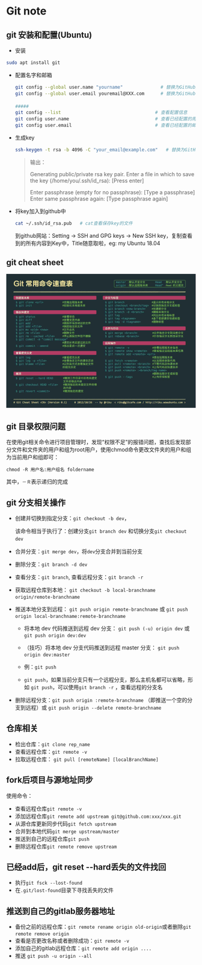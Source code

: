 # Git note

## git 安装和配置(Ubuntu)

* 安装

```bash
sudo apt install git
```

* 配置名字和邮箱

  ```bash
  git config --global user.name "yourname"              # 替换为GitHub用户名
  git config --global user.email youremail@XXX.com      # 替换为GitHub的注册邮箱
  
  #####
  git config --list									  # 查看配置信息
  git config user.name								  # 查看已经配置的用户名
  git config user.email								  # 查看已经配置的邮箱
  ```

* 生成key

  ```bash
  ssh-keygen -t rsa -b 4096 -C "your_email@example.com"   # 替换为GitHub的注册邮箱
  ```

  > 输出：
  >
  > Generating public/private rsa key pair.
  > Enter a file in which to save the key (/home/you/.ssh/id_rsa): [Press enter]
  >
  > Enter passphrase (empty for no passphrase): [Type a passphrase]
  > Enter same passphrase again: [Type passphrase again]

* 将key加入到github中

  ```bash
  cat ~/.ssh/id_rsa.pub   # cat查看保存key的文件
  ```

  到github网站：Setting -> SSH and GPG keys -> New SSH key，复制查看到的所有内容到Key中，Title随意取啦，eg: my Ubuntu 18.04



## git cheat sheet

![](https://github.com/zcgeqian/notes/raw/master/images/git_cheat.jpg)



## git 目录权限问题

在使用git相关命令进行项目管理时，发现“权限不足”的报错问题，查找后发现部分文件和文件夹的用户和组为root用户，使用chmod命令更改文件夹的用户和组为当前用户和组即可：

`chmod -R 用户名:用户组名 foldername `

其中，`－Ｒ`表示递归的完成



## git 分支相关操作

* 创建并切换到指定分支：`git checkout -b dev`，

  该命令相当于执行了：创建分支`git branch dev`  和切换分支`git checkout dev`　

* 合并分支：`git merge dev`，将`dev`分支合并到当前分支

* 删除分支：`git branch -d dev`

* 查看分支：`git branch`, 查看远程分支：`git branch -r`

* 获取远程仓库到本地： `git checkout -b local-branchname origin/remote-branchname`

* 推送本地分支到远程： `git push origin remote-branchname` 或 `git push origin local-branchname:remote-branchname`

  - 将本地 dev 代码推送到远程 dev 分支： `git push (-u) origin dev` 或 `git push origin dev:dev`
  - （技巧）将本地 dev 分支代码推送到远程 master 分支： `git push origin dev:master`

  - 例：`git push `
  - `git push`，如果当前分支只有一个远程分支，那么主机名都可以省略，形如 `git push`，可以使用`git branch -r` ，查看远程的分支名

* 删除远程分支：`git push origin :remote-branchname` （即推送一个空的分支到远程）或 `git push origin --delete remote-branchname`



## 仓库相关

* 检出仓库：`git clone rep_name`
* 查看远程仓库：`git remote -v`
* 拉取远程仓库： `git pull [remoteName] [localBranchName]`



##  fork后项目与源地址同步

使用命令：

* 查看远程仓库`git remote -v`
* 添加远程仓库`git remote add upstream git@github.com:xxx/xxx.git`
* 从源仓库更新同步代码`git fetch upstream`
* 合并到本地代码`git merge upstream/master`
* 推送到自己的远程仓库`git push`
* 删除远程仓库`git remote remove upstream`



## 已经add后，git reset --hard丢失的文件找回

* 执行`git fsck --lost-found`
* 在`.git/lost-found`目录下寻找丢失的文件


## 推送到自己的gitlab服务器地址
* 备份之前的远程仓库：`git remote rename origin old-origin`或者删除`git remote remove origin`
* 查看是否更改名称或者删除成功：`git remote -v`
* 添加自己的gitlab远程仓库：`git remote add origin ....`
* 推送 `git push -u origin --all`
